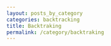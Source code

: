 ```yaml
---
layout: posts_by_category
categories: backtracking
title: Backtraking
permalink: /category/backtraking
---
```

